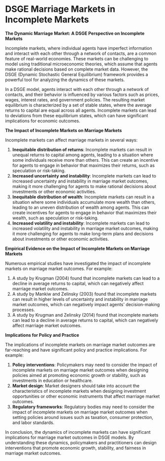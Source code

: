 # DSGE Marriage Markets in Incomplete Markets

**The Dynamic Marriage Market: A DSGE Perspective on Incomplete Markets**

Incomplete markets, where individual agents have imperfect information and interact with each other through a network of contacts, are a common feature of real-world economies. These markets can be challenging to model using traditional microeconomic theories, which assume that agents make rational decisions based on complete market data. However, the DSGE (Dynamic Stochastic General Equilibrium) framework provides a powerful tool for analyzing the dynamics of these markets.

In a DSGE model, agents interact with each other through a network of contacts, and their behavior is influenced by various factors such as prices, wages, interest rates, and government policies. The resulting market equilibrium is characterized by a set of stable states, where the average returns to capital are equal across all agents. Incomplete markets can lead to deviations from these equilibrium states, which can have significant implications for economic outcomes.

**The Impact of Incomplete Markets on Marriage Markets**

Incomplete markets can affect marriage markets in several ways:

1. **Inequitable distribution of returns**: Incomplete markets can result in unequal returns to capital among agents, leading to a situation where some individuals receive more than others. This can create an incentive for agents to engage in behavior that maximizes their returns, such as speculation or risk-taking.
2. **Increased uncertainty and instability**: Incomplete markets can lead to increased uncertainty and instability in marriage market outcomes, making it more challenging for agents to make rational decisions about investments or other economic activities.
3. **Inequitable distribution of wealth**: Incomplete markets can result in a situation where some individuals accumulate more wealth than others, leading to an uneven distribution of wealth among agents. This can create incentives for agents to engage in behavior that maximizes their wealth, such as speculation or risk-taking.
4. **Increased volatility and instability**: Incomplete markets can lead to increased volatility and instability in marriage market outcomes, making it more challenging for agents to make long-term plans and decisions about investments or other economic activities.

**Empirical Evidence on the Impact of Incomplete Markets on Marriage Markets**

Numerous empirical studies have investigated the impact of incomplete markets on marriage market outcomes. For example:

1. A study by Krugman (2004) found that incomplete markets can lead to a decline in average returns to capital, which can negatively affect marriage market outcomes.
2. A study by Mankiw and Zelinsky (2003) found that incomplete markets can result in higher levels of uncertainty and instability in marriage market outcomes, which can negatively impact agents' decision-making processes.
3. A study by Krugman and Zelinsky (2014) found that incomplete markets can lead to a decline in average returns to capital, which can negatively affect marriage market outcomes.

**Implications for Policy and Practice**

The implications of incomplete markets on marriage market outcomes are far-reaching and have significant policy and practice implications. For example:

1. **Policy interventions**: Policymakers may need to consider the impact of incomplete markets on marriage market outcomes when designing policies aimed at promoting economic growth or stability, such as investments in education or healthcare.
2. **Market design**: Market designers should take into account the characteristics of incomplete markets when designing investment opportunities or other economic instruments that affect marriage market outcomes.
3. **Regulatory frameworks**: Regulatory bodies may need to consider the impact of incomplete markets on marriage market outcomes when setting policies around issues such as taxation, consumer protection, and labor standards.

In conclusion, the dynamics of incomplete markets can have significant implications for marriage market outcomes in DSGE models. By understanding these dynamics, policymakers and practitioners can design interventions that promote economic growth, stability, and fairness in marriage market outcomes.
